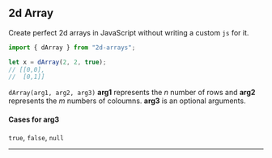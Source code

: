 ## 2d Array

Create perfect 2d arrays in JavaScript without writing a custom `js` for it.

```js
import { dArray } from "2d-arrays";

let x = dArray(2, 2, true);
// [[0,0],
//  [0,1]]
```

`dArray(arg1, arg2, arg3)` **arg1** represents the _n_ number of rows and **arg2** represents the _m_ numbers of coloumns. **arg3** is an optional arguments.

#### Cases for arg3

`true`, `false`, `null`

---
